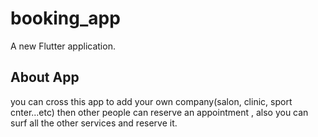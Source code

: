 # booking_app

A new Flutter application.

## About App
you can cross this app to add your own company(salon, clinic, sport cnter...etc) then other people can reserve an appointment , also you can surf all the other services and reserve it. 
